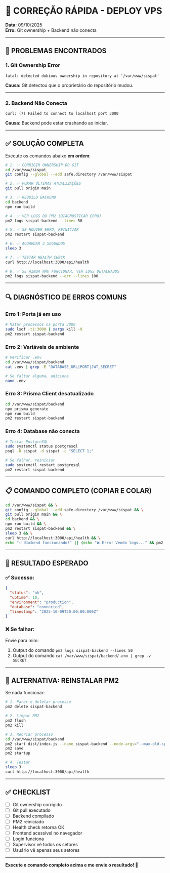 # 🔧 CORREÇÃO RÁPIDA - DEPLOY VPS

**Data:** 09/10/2025  
**Erro:** Git ownership + Backend não conecta

---

## 🚨 PROBLEMAS ENCONTRADOS

### **1. Git Ownership Error**
```
fatal: detected dubious ownership in repository at '/var/www/sispat'
```

**Causa:** Git detectou que o proprietário do repositório mudou.

---

### **2. Backend Não Conecta**
```
curl: (7) Failed to connect to localhost port 3000
```

**Causa:** Backend pode estar crashando ao iniciar.

---

## ✅ SOLUÇÃO COMPLETA

Execute os comandos abaixo **em ordem**:

```bash
# 1. ✅ CORRIGIR OWNERSHIP DO GIT
cd /var/www/sispat
git config --global --add safe.directory /var/www/sispat

# 2. ✅ PUXAR ÚLTIMAS ATUALIZAÇÕES
git pull origin main

# 3. ✅ REBUILD BACKEND
cd backend
npm run build

# 4. ✅ VER LOGS DO PM2 (DIAGNOSTICAR ERRO)
pm2 logs sispat-backend --lines 50

# 5. ✅ SE HOUVER ERRO, REINICIAR
pm2 restart sispat-backend

# 6. ✅ AGUARDAR 3 SEGUNDOS
sleep 3

# 7. ✅ TESTAR HEALTH CHECK
curl http://localhost:3000/api/health

# 8. ✅ SE AINDA NÃO FUNCIONAR, VER LOGS DETALHADOS
pm2 logs sispat-backend --err --lines 100
```

---

## 🔍 DIAGNÓSTICO DE ERROS COMUNS

### **Erro 1: Porta já em uso**
```bash
# Matar processos na porta 3000
sudo lsof -ti:3000 | xargs kill -9
pm2 restart sispat-backend
```

### **Erro 2: Variáveis de ambiente**
```bash
# Verificar .env
cd /var/www/sispat/backend
cat .env | grep -E "DATABASE_URL|PORT|JWT_SECRET"

# Se faltar alguma, adicione
nano .env
```

### **Erro 3: Prisma Client desatualizado**
```bash
cd /var/www/sispat/backend
npx prisma generate
npm run build
pm2 restart sispat-backend
```

### **Erro 4: Database não conecta**
```bash
# Testar PostgreSQL
sudo systemctl status postgresql
psql -U sispat -d sispat -c "SELECT 1;"

# Se falhar, reiniciar
sudo systemctl restart postgresql
pm2 restart sispat-backend
```

---

## 📋 COMANDO COMPLETO (COPIAR E COLAR)

```bash
cd /var/www/sispat && \
git config --global --add safe.directory /var/www/sispat && \
git pull origin main && \
cd backend && \
npm run build && \
pm2 restart sispat-backend && \
sleep 3 && \
curl http://localhost:3000/api/health && \
echo "✅ Backend funcionando!" || (echo "❌ Erro! Vendo logs..." && pm2 logs sispat-backend --lines 30)
```

---

## 🎯 RESULTADO ESPERADO

### **✅ Sucesso:**
```json
{
  "status": "ok",
  "uptime": 10,
  "environment": "production",
  "database": "connected",
  "timestamp": "2025-10-09T20:00:00.000Z"
}
```

### **❌ Se falhar:**

Envie para mim:
1. Output do comando `pm2 logs sispat-backend --lines 50`
2. Output do comando `cat /var/www/sispat/backend/.env | grep -v SECRET`

---

## 🔄 ALTERNATIVA: REINSTALAR PM2

Se nada funcionar:

```bash
# 1. Parar e deletar processo
pm2 delete sispat-backend

# 2. Limpar PM2
pm2 flush
pm2 kill

# 3. Recriar processo
cd /var/www/sispat/backend
pm2 start dist/index.js --name sispat-backend --node-args="--max-old-space-size=512"
pm2 save
pm2 startup

# 4. Testar
sleep 3
curl http://localhost:3000/api/health
```

---

## ✅ CHECKLIST

- [ ] Git ownership corrigido
- [ ] Git pull executado
- [ ] Backend compilado
- [ ] PM2 reiniciado
- [ ] Health check retorna OK
- [ ] Frontend acessível no navegador
- [ ] Login funciona
- [ ] Supervisor vê todos os setores
- [ ] Usuário vê apenas seus setores

---

**Execute o comando completo acima e me envie o resultado! 🚀**

